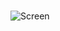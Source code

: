 # 

![Screen](https://user-images.githubusercontent.com/65208442/86190998-36388500-bb46-11ea-99b7-2ad3da7b02e8.gif)
